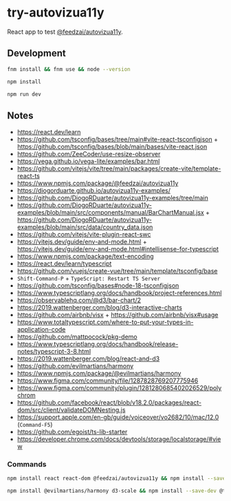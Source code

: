 # try-autovizua11y

React app to test [@feedzai/autovizua11y](https://github.com/feedzai/AutoVizuA11y).

## Development

```bash
fnm install && fnm use && node --version
```

```bash
npm install
```

```bash
npm run dev
```

## Notes

- https://react.dev/learn
- https://github.com/tsconfig/bases/tree/main#vite-react-tsconfigjson + https://github.com/tsconfig/bases/blob/main/bases/vite-react.json
- https://github.com/ZeeCoder/use-resize-observer
- https://vega.github.io/vega-lite/examples/bar.html
- https://github.com/vitejs/vite/tree/main/packages/create-vite/template-react-ts
- https://www.npmjs.com/package/@feedzai/autovizua11y
- https://diogorduarte.github.io/autovizua11y-examples/
- https://github.com/DiogoRDuarte/autovizua11y-examples/tree/main
- https://github.com/DiogoRDuarte/autovizua11y-examples/blob/main/src/components/manual/BarChartManual.jsx + https://github.com/DiogoRDuarte/autovizua11y-examples/blob/main/src/data/country_data.json
- https://github.com/vitejs/vite-plugin-react-swc
- https://vitejs.dev/guide/env-and-mode.html + https://vitejs.dev/guide/env-and-mode.html#intellisense-for-typescript
- https://www.npmjs.com/package/text-encoding
- https://react.dev/learn/typescript
- https://github.com/vuejs/create-vue/tree/main/template/tsconfig/base
- `Shift-Command-P` + `TypeScript: Restart TS Server`
- https://github.com/tsconfig/bases#node-18-tsconfigjson
- https://www.typescriptlang.org/docs/handbook/project-references.html
- https://observablehq.com/@d3/bar-chart/2
- https://2019.wattenberger.com/blog/d3-interactive-charts
- https://github.com/airbnb/visx + https://github.com/airbnb/visx#usage
- https://www.totaltypescript.com/where-to-put-your-types-in-application-code
- https://github.com/mattpocock/pkg-demo
- https://www.typescriptlang.org/docs/handbook/release-notes/typescript-3-8.html
- https://2019.wattenberger.com/blog/react-and-d3
- https://github.com/evilmartians/harmony
- https://www.npmjs.com/package/@evilmartians/harmony
- https://www.figma.com/community/file/1287828769207775946
- https://www.figma.com/community/plugin/1281280685402026529/polychrom
- https://github.com/facebook/react/blob/v18.2.0/packages/react-dom/src/client/validateDOMNesting.js
- https://support.apple.com/en-gb/guide/voiceover/vo2682/10/mac/12.0 (`Command-F5`)
- https://github.com/egoist/ts-lib-starter
- https://developer.chrome.com/docs/devtools/storage/localstorage/#view

### Commands

```bash
npm install react react-dom @feedzai/autovizua11y && npm install --save-dev typescript vite @vitejs/plugin-react-swc @tsconfig/vite-react @tsconfig/node18 @types/react @types/react-dom
```

```bash
npm install @evilmartians/harmony d3-scale && npm install --save-dev @types/d3-scale
```
